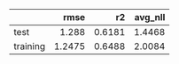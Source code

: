 |          |   rmse |     r2 |   avg_nll |
|:---------|-------:|-------:|----------:|
| test     | 1.288  | 0.6181 |    1.4468 |
| training | 1.2475 | 0.6488 |    2.0084 |